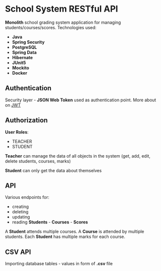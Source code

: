 # School System RESTful API


 **Monolith** school grading system application for managing students/courses/scores. 
Technologies used:
 - **Java**
 - **Spring Security**
 - **PostgreSQL**
 - **Spring Data**
 - **Hibernate**
 - **JUnit5**
 - **Mockito**
 - **Docker**

## Authentication
Security layer - **JSON Web Token** used as authentication point.
  More about on  [JWT](https://jwt.io/) 


## Authorization

**User Roles**: 
 - TEACHER
 - STUDENT

**Teacher** can manage the data of all objects in the system (get, add, edit, delete
students, courses, marks)

**Student** can only get the data about themselves

## API
Various endpoints for:

 - creating
 - deleting
 - updating
 - reading
 **Students** - **Courses** - **Scores**
 
A **Student** attends multiple courses.
A **Course** is attended by multiple students.
Each **Student** has multiple marks for each course.

## CSV API

Importing  database tables - values in form of **.csv** file
